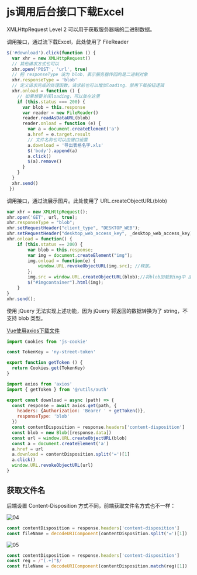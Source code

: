 # js调用后台接口下载Excel

XMLHttpRequest Level 2 可以用于获取服务器端的二进制数据。

调用接口，通过流下载Excel，此处使用了 FileReader

```js
$('#download').click(function () {
  var xhr = new XMLHttpRequest()
  // 其他请求方式也可以
  xhr.open('POST', 'url', true)
  // 把 responseType 设为 blob，表示服务器传回的是二进制对象
  xhr.responseType = 'blob'
  // 定义请求完成的处理函数，请求前也可以增加loading、禁用下载按钮逻辑
  xhr.onload = function () {
    // 如果想要关闭loading，可以放在这里
    if (this.status === 200) {
      var blob = this.response
      var reader = new FileReader()
      reader.readAsDataURL(blob)
      reader.onload = function (e) {
        var a = document.createElement('a')
        a.href = e.target.result
        // 文件名称也可以由接口设置
        a.download = '导出表格名字.xls'
        $('body').append(a)
        a.click()
        $(a).remove()
      }
    }
  }
  xhr.send()
 })
```

调用接口，通过流展示图片。此处使用了 URL.createObjectURL(blob)

```js
var xhr = new XMLHttpRequest();
xhr.open('GET', url, true);
xhr.responseType = "blob";
xhr.setRequestHeader("client_type", "DESKTOP_WEB");
xhr.setRequestHeader("desktop_web_access_key", _desktop_web_access_key);
xhr.onload = function() {
    if (this.status == 200) {
        var blob = this.response;
        var img = document.createElement("img");
        img.onload = function(e) {
            window.URL.revokeObjectURL(img.src); //释放。
        };
        img.src = window.URL.createObjectURL(blob);//将blob加载到img中 由于blob太大 会有性能影响 应该在加载之后释放
        $("#imgcontainer").html(img);    
    }
}
xhr.send();
```

使用 jQuery 无法实现上述功能，因为 jQuery 将返回的数据转换为了 string，不支持 blob 类型。

[Vue使用axios下载文件](https://www.jianshu.com/p/cbd0ce4d9665)

```js
import Cookies from 'js-cookie'

const TokenKey = 'ny-street-token'

export function getToken () {
  return Cookies.get(TokenKey)
}
```

```js
import axios from 'axios'
import { getToken } from '@/utils/auth'

export const download = async (path) => {
  const response = await axios.get(path, {
    headers: {Authorization: 'Bearer ' + getToken()},
    responseType: 'blob'
  })
  const contentDisposition = response.headers['content-disposition']
  const blob = new Blob([response.data])
  const url = window.URL.createObjectURL(blob)
  const a = document.createElement('a')
  a.href = url
  a.download = contentDisposition.split('=')[1]
  a.click()
  window.URL.revokeObjectURL(url)
}
```

## 获取文件名

后端设置 Content-Disposition 方式不同，前端获取文件名方式也不一样：

![04](http://image.newarea.site/20230802/04.png)

```js
const contentDisposition = response.headers['content-disposition']
const fileName = decodeURIComponent(contentDisposition.split('=')[1])
```

![05](http://image.newarea.site/20230802/05.png)

```js
const contentDisposition = response.headers['content-disposition']
const reg = /"(.+)"$/
const fileName = decodeURIComponent(contentDisposition.match(reg)[1])
```
